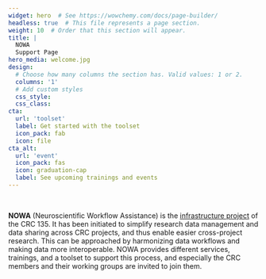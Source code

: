 ```yaml
---
widget: hero  # See https://wowchemy.com/docs/page-builder/
headless: true  # This file represents a page section.
weight: 10  # Order that this section will appear.
title: |
  NOWA  
  Support Page
hero_media: welcome.jpg
design:
  # Choose how many columns the section has. Valid values: 1 or 2.
  columns: '1'
  # Add custom styles
  css_style:
  css_class:
cta:
  url: 'toolset'
  label: Get started with the toolset
  icon_pack: fab
  icon: file
cta_alt:
  url: 'event'
  icon_pack: fas
  icon: graduation-cap
  label: See upcoming trainings and events
---
```


<br>

**NOWA** (Neuroscientific Workflow Assistance) is the [infrastructure project][sfb135-inf] of the CRC 135.
It has been initiated to simplify research data management and data sharing across CRC projects, and thus enable easier cross-project research.
This can be approached by harmonizing data workflows and making data more interoperable.
NOWA provides different services, trainings, and a toolset to support this process, and especially the CRC members and their working groups are invited to join them.

[sfb135-inf]: https://www.allpsych.uni-giessen.de/sfb/projects/inf.html
